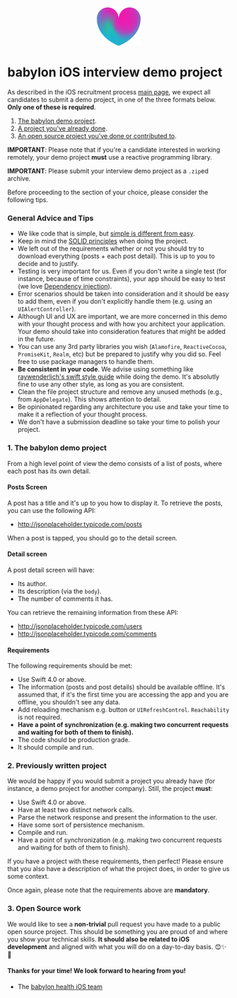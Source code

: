 <p align="center">
<img src="../logo.png">
</p>


babylon iOS interview demo project
==================================

As described in the iOS recruitment process [main page](README.md), we expect all candidates to submit a demo project, in one of the three formats below. **Only one of these is required**.

1. [The babylon demo project](#1-the-babylon-demo-project).
2. [A project you've already done](#2-already-written-project).
3. [An open source project you've done or contributed to](#3-open-source-work).

**IMPORTANT**: Please note that if you're a candidate interested in working remotely, your demo project **must** use a reactive programming library.

**IMPORTANT**: Please submit your interview demo project as a `.zip`ed archive.

Before proceeding to the section of your choice, please consider the following tips.

### General Advice and Tips

* We like code that is simple, but [simple is different from easy](https://www.infoq.com/presentations/Simple-Made-Easy).
* Keep in mind the [SOLID principles](https://en.wikipedia.org/wiki/SOLID_(object-oriented_design)) when doing the project.
* We left out of the requirements whether or not you should try to download everything (posts + each post detail). This is up to you to decide and to justify.
* Testing is very important for us. Even if you don't write a single test (for instance, because of time constraints), your app should be easy to test (we love [Dependency injection](https://en.wikipedia.org/wiki/Dependency_injection)).
* Error scenarios should be taken into consideration and it should be easy to add them, even if you don't explicitly handle them (e.g. using an `UIAlertController`).
* Although UI and UX are important, we are more concerned in this demo with your thought process and with how you architect your application. Your demo should take into consideration features that might be added in the future.
* You can use any 3rd party libraries you wish (`Alamofire`, `ReactiveCocoa`, `PromiseKit`, `Realm`, etc) but be prepared to justify why you did so. Feel free to use package managers to handle them.
* **Be consistent in your code**. We advise using something like [raywenderlich's swift style guide](https://github.com/raywenderlich/swift-style-guide) while doing the demo. It's absolutly fine to use any other style, as long as you are consistent.
* Clean the file project structure and remove any unused methods (e.g., from `AppDelegate`). This shows attention to detail.
* Be opinionated regarding any architecture you use and take your time to make it a reflection of your thought process.
* We don't have a submission deadline so take your time to polish your project.

### 1. The babylon demo project

From a high level point of view the demo consists of a list of posts, where each post has its own detail.

#### Posts Screen

A post has a title and it's up to you how to display it. To retrieve the posts, you can use the following API:

* http://jsonplaceholder.typicode.com/posts

When a post is tapped, you should go to the detail screen.

#### Detail screen

A post detail screen will have:

* Its author.
* Its description (via the `body`).
* The number of comments it has.

You can retrieve the remaining information from these API:

* http://jsonplaceholder.typicode.com/users
* http://jsonplaceholder.typicode.com/comments

#### Requirements

The following requirements should be met:

* Use Swift 4.0 or above.
* The information (posts and post details) should be available offline. It's assumed that, if it's the first time you are accessing the app and you are offline, you shouldn't see any data.
* Add reloading mechanism e.g. button or `UIRefreshControl`. `Reachability` is not required.
* **Have a point of synchronization (e.g. making two concurrent requests and waiting for both of them to finish).**
* The code should be production grade.
* It should compile and run.

### 2. Previously written project

We would be happy if you would submit a project you already have (for instance, a demo project for another company). Still, the project **must**:

* Use Swift 4.0 or above.
* Have at least two distinct network calls.
* Parse the network response and present the information to the user.
* Have some sort of persistence mechanism.
* Compile and run.
* Have a point of synchronization (e.g. making two concurrent requests and waiting for both of them to finish).

If you have a project with these requirements, then perfect! Please ensure that you also have a description of what the project does, in order to give us some context.

Once again, please note that the requirements above are **mandatory**.

### 3. Open Source work

We would like to see a **non-trivial** pull request you have made to a public open source project. This should be something you are proud of and where you show your technical skills. **It should also be related to iOS development** and aligned with what you will do on a day-to-day basis. 😊✨🌳

#### Thanks for your time! We look forward to hearing from you!
- The [babylon health iOS team](http://github.com/Babylonpartners)
